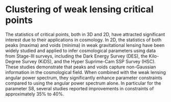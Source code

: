 # Clustering of weak lensing critical points
The statistics of critical points, both in 3D and 2D, have attracted significant interest due to their applications in cosmology. In 2D, the statistics of both peaks (maxima) and voids (minima) in weak gravitational lensing have been widely studied and applied to infer cosmological parameters using data from Stage-III surveys, including the Dark Energy Survey (DES), the Kilo-Degree Survey (KiDS), and the Hyper Suprime-Cam SSP Survey (HSC). These studies demonstrate that peaks and voids capture non-Gaussian information in the cosmological field. When combined with the weak lensing angular power spectrum, they significantly enhance parameter constraints compared to using the angular power spectrum alone. In particular for the parameter S8, several studies reported improvements in constraints of approximately 35% to 40%.
